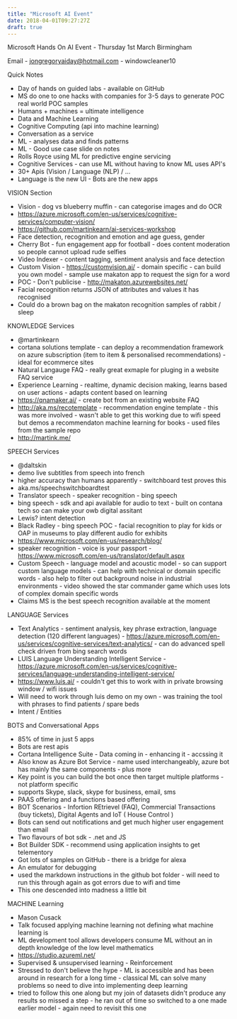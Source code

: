 ```yaml
---
title: "Microsoft AI Event"
date: 2018-04-01T09:27:27Z
draft: true
---
```


Microsoft Hands On AI Event - Thursday 1st March Birmingham



Email - jongregoryaiday@hotmail.com - windowcleaner10

Quick Notes

* Day of hands on guided labs - available on GitHub
* MS do one to one hacks with companies for 3-5 days to generate POC real world POC samples
* Humans  + machines = ultimate intelligence
* Data and Machine Learning
* Cognitive Computing (api into machine learning)
* Conversation as a service
* ML - analyses data and finds patterns
* ML - Good use case slide on notes
* Rolls Royce using ML for predictive engine servicing
* Cognitive Services - can use ML without having to know ML uses API's
* 30+ Apis (Vision / Language (NLP) / ...
* Language is the new UI - Bots are the new apps

VISION Section

* Vision - dog vs blueberry muffin - can categorise images and do OCR
* https://azure.microsoft.com/en-us/services/cognitive-services/computer-vision/
* https://github.com/martinkearn/ai-services-workshop
* Face detection, recognition and emotion and age guess, gender
* Cherry Bot - fun engagement app for football - does content moderation so people cannot upload rude selfies
* Video Indexer - content tagging, sentiment analysis and face detection
* Custom Vision - https://customvision.ai/ - domain specific - can build you own model - sample use makaton app to request the sign for a word
* POC - Don't publicise - http://makaton.azurewebsites.net/
* Facial recognition returns JSON of attributes and values it has recognised
* Could do a brown bag on the makaton recognition samples of rabbit / sleep

KNOWLEDGE Services

* @martinkearn 
* cortana solutions template - can deploy a recommendation framework on azure subscription (item to item & personalised recommendations) - ideal for ecommerce sites
* Natural Langauge FAQ - really great exmaple for pluging in a website FAQ service
* Experience Learning - realtime, dynamic decision making, learns based on user actions - adapts content based on learning
* https://qnamaker.ai/ - create bot from an existing website FAQ
* http://aka.ms/recotemplate - recommendation engine template - this was more involved - wasn't able to get this working due to wifi speed but demos a  recommendaton machine learning for books - used files from the sample repo
* http://martink.me/


SPEECH Services

* @daltskin
* demo live subtitles from speech into french
* higher accuracy than humans apparently - switchboard test proves this
* aka.ms/speechswitchboardtest
* Translator speech - speaker recognition - bing speech
* bing speech - sdk and api available for audio to text - built on contana tech so can make your owb digital assitant
* Lewis? intent detection
* Black Radley - bing speech POC - facial recognition to play for kids or OAP in museums to play different audio for exhibits
* https://www.microsoft.com/en-us/research/blog/
* speaker recognition - voice is your passport - https://www.microsoft.com/en-us/translator/default.aspx
* Custom Speech - language model and acoustic model - so can support custom language models - can help with technical or domain specific words - also help to filter out background noise in industrial environments - video showed the star commander game which uses lots of complex domain specific words
* Claims MS is the best speech recognition available at the moment


LANGUAGE Services

* Text Analytics - sentiment analysis, key phrase extraction, language detection (120 different languages) - https://azure.microsoft.com/en-us/services/cognitive-services/text-analytics/ - can do advanced spell check driven from bing search words
* LUIS Language Understanding Intelligent Service - https://azure.microsoft.com/en-us/services/cognitive-services/language-understanding-intelligent-service/
* https://www.luis.ai/ - couldn't get this to work with in private browsing window / wifi issues
* Will need to work through luis demo on my own - was training the tool with phrases to find patients /  spare beds
* Intent / Entities

BOTS and Conversational Apps

* 85% of time in just 5 apps
* Bots are rest apis
* Cortana Intelligence Suite - Data coming in - enhancing it - accssing it
* Also know as Azure Bot Service - name used interchangeably, azure bot has mainly the same components - plus more
* Key point is you can build the bot once then target multiple platforms - not platform specific 
* supports Skype, slack, skype for business, email, sms
* PAAS offering and a functions based offering
* BOT Scenarios - Infortion REtrievel (FAQ), Commercial Transactions (buy tickets), Digital Agents and IoT ( House Control )
* Bots can send out notifications and get much higher user engagement than email
* Two flavours of bot sdk - .net and JS
* Bot Builder SDK - recommend using application insights to get telementory
* Got lots of samples on GitHub - there is a bridge for alexa
* An emulator for debugging
* used the markdown instructions in the github bot folder - will need to run this through again as got errors due to wifi and time
* This one descended into madness a little bit

MACHINE Learning

* Mason Cusack
* Talk focused applying machine learning not defining what machine learning is
* ML development tool allows developers consume ML without an in depth knowledge of the low level mathematics
* https://studio.azureml.net/
* Supervised & unsupervised learning - Reinforcement
* Stressed to don't believe the hype - ML is accessible and has been around in research for a long time - classical ML can solve many problems so need to dive into implementing deep learning
* tried to follow this one along but my join of datasets didn't produce any results so missed a step - he ran out of time so switched to a one made earlier model - again need to revisit this one

